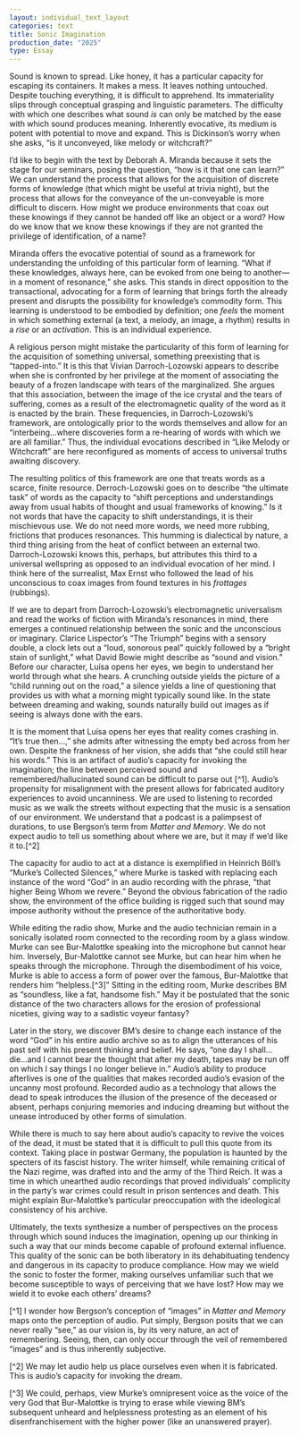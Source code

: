 ```yaml
---
layout: individual_text_layout
categories: text
title: Sonic Imagination
production_date: "2025"
type: Essay
---
```

Sound is known to spread. Like honey, it has a particular capacity for escaping its containers. It makes a mess. It leaves nothing untouched. Despite touching everything, it is difficult to apprehend. Its immateriality slips through conceptual grasping and linguistic parameters. The difficulty with which one describes what sound *is* can only be matched by the ease with which sound produces meaning. Inherently evocative, its medium is potent with potential to move and expand. This is Dickinson’s worry when she asks, “is it unconveyed, like melody or witchcraft?”

I’d like to begin with the text by Deborah A. Miranda because it sets the stage for our seminars, posing the question, “how is it that one can learn?” We can understand the process that allows for the acquisition of discrete forms of knowledge (that which might be useful at trivia night), but the process that allows for the conveyance of the un-conveyable is more difficult to discern. How might we produce environments that coax out these knowings if they cannot be handed off like an object or a word? How do we know that we know these knowings if they are not granted the privilege of identification, of a name? 

Miranda offers the evocative potential of sound as a framework for understanding the unfolding of this particular form of learning. “What if these knowledges, always here, can be evoked from one being to another—in a moment of resonance,” she asks. This stands in direct opposition to the transactional, advocating for a form of learning that brings forth the already present and disrupts the possibility for knowledge’s commodity form. This learning is understood to be embodied by definition; one *feels* the moment in which something external (a text, a melody, an image, a rhythm) results in a *rise* or an *activation*. This is an individual experience.

A religious person might mistake the particularity of this form of learning for the acquisition of something universal, something preexisting that is “tapped-into.” It is this that Vivian Darroch-Lozowski appears to describe when she is confronted by her privilege at the moment of associating the beauty of a frozen landscape with tears of the marginalized. She argues that this association, between the image of the ice crystal and the tears of suffering, comes as a result of the electromagnetic quality of the word as it is enacted by the brain. These frequencies, in Darroch-Lozowski’s framework, are ontologically prior to the words themselves and allow for an “interbeing...where discoveries form a re-hearing of words with which we are all familiar.” Thus, the individual evocations described in “Like Melody or Witchcraft” are here reconfigured as moments of access to universal truths awaiting discovery. 

The resulting politics of this framework are one that treats words as a scarce, finite resource. Derroch-Lozowski goes on to describe “the ultimate task” of words as the capacity to “shift perceptions and understandings away from usual habits of thought and usual frameworks of knowing.” Is it not words that have the capacity to shift understandings, it is their mischievous use. We do not need more words, we need more rubbing, frictions that produces resonances. This humming is dialectical by nature, a third thing arising from the heat of conflict between an external two. Darroch-Lozowski knows this, perhaps, but attributes this third to a universal wellspring as opposed to an individual evocation of her mind. I think here of the surrealist, Max Ernst who followed the lead of his unconscious to coax images from found textures in his *frottages* (rubbings). 

If we are to depart from Darroch-Lozowski’s electromagnetic universalism and read the works of fiction with Miranda’s resonances in mind, there emerges a continued relationship between the sonic and the unconscious or imaginary. Clarice Lispector’s “The Triumph” begins with a sensory double, a clock lets out a “loud, sonorous peal” quickly followed by a “bright stain of sunlight,” what David Bowie might describe as “sound and vision.” Before our character, Luísa opens her eyes, we begin to understand her world through what she hears. A crunching outside yields the picture of a “child running out on the road,” a silence yields a line of questioning that provides us with what a morning might typically sound like. In the state between dreaming and waking, sounds naturally build out images as if seeing is always done with the ears. 

It is the moment that Luísa opens her eyes that reality comes crashing in. “It’s true then…,” she admits after witnessing the empty bed across from her own. Despite the frankness of her vision, she adds that “she could still hear his words.” This is an artifact of audio’s capacity for invoking the imagination; the line between perceived sound and remembered/hallucinated sound can be difficult to parse out [^1]. Audio’s propensity for misalignment with the present allows for fabricated auditory experiences to avoid uncanniness. We are used to listening to recorded music as we walk the streets without expecting that the music is a sensation of our environment. We understand that a podcast is a palimpsest of durations, to use Bergson’s term from *Matter and Memory*. We do not expect audio to tell us something about where we are, but it may if we’d like it to.[^2]

The capacity for audio to act at a distance is exemplified in Heinrich Böll’s “Murke’s Collected Silences,” where Murke is tasked with replacing each instance of the word “God” in an audio recording with the phrase, “that higher Being Whom we revere.” Beyond the obvious fabrication of the radio show, the environment of the office building is rigged such that sound may impose authority without the presence of the authoritative body. 

While editing the radio show, Murke and the audio technician remain in a sonically isolated room connected to the recording room by a glass window. Murke can see Bur-Malottke speaking into the microphone but cannot hear him. Inversely, Bur-Malottke cannot see Murke, but can hear him when he speaks through the microphone. Through the disembodiment of his voice, Murke is able to access a form of power over the famous, Bur-Malottke that renders him “helpless.[^3]” Sitting in the editing room, Murke describes BM as “soundless, like a fat, handsome fish.” May it be postulated that the sonic distance of the two characters allows for the erosion of professional niceties, giving way to a sadistic voyeur fantasy? 

Later in the story, we discover BM’s desire to change each instance of the word “God” in his entire audio archive so as to align the utterances of his past self with his present thinking and belief. He says, “one day I shall… die…and I cannot bear the thought that after my death, tapes may be run off on which I say things I no longer believe in.” Audio’s ability to produce afterlives is one of the qualities that makes recorded audio’s evasion of the uncanny most profound. Recorded audio as a technology that allows the dead to speak introduces the illusion of the presence of the deceased or absent, perhaps conjuring memories and inducing dreaming but without the unease introduced by other forms of simulation. 

While there is much to say here about audio’s capacity to revive the voices of the dead, it must be stated that it is difficult to pull this quote from its context. Taking place in postwar Germany, the population is haunted by the specters of its fascist history. The writer himself, while remaining critical of the Nazi regime, was drafted into and the army of the Third Reich. It was a time in which unearthed audio recordings that proved individuals’ complicity in the party’s war crimes could result in prison sentences and death. This might explain Bur-Malottke’s particular preoccupation with the ideological consistency of his archive.

Ultimately, the texts synthesize a number of perspectives on the process through which sound induces the imagination, opening up our thinking in such a way that our minds become capable of profound external influence. This quality of the sonic can be both liberatory in its dehabituating tendency and dangerous in its capacity to produce compliance. How may we wield the sonic to foster the former, making ourselves unfamiliar such that we become susceptible to ways of perceiving that we have lost? How may we wield it to evoke each others’ dreams?


[^1] I wonder how Bergson’s conception of “images” in *Matter and Memory* maps onto the perception of audio. Put simply, Bergson posits that we can never really “see,” as our vision is, by its very nature, an act of remembering. Seeing, then, can only occur through the veil of remembered “images” and is thus inherently subjective.

[^2] We may let audio help us place ourselves even when it is fabricated. This is audio’s capacity for invoking the dream.

[^3] We could, perhaps, view Murke’s omnipresent voice as the voice of the very God that Bur-Malottke is trying to erase while viewing BM’s subsequent unheard and helplessness protesting as an element of his disenfranchisement with the higher power (like an unanswered prayer).
